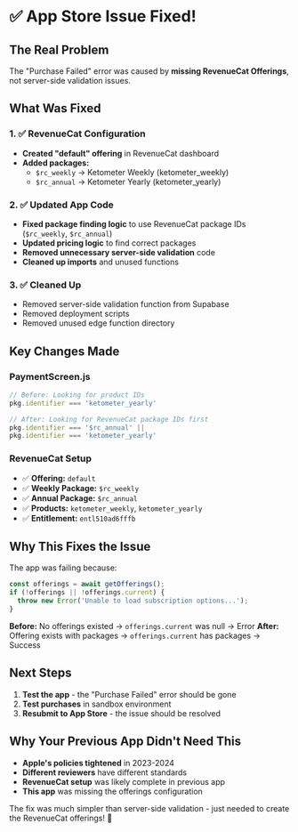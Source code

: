 
# ✅ App Store Issue Fixed!

## The Real Problem
The "Purchase Failed" error was caused by **missing RevenueCat Offerings**, not server-side validation issues.

## What Was Fixed

### 1. ✅ RevenueCat Configuration
- **Created "default" offering** in RevenueCat dashboard
- **Added packages:**
  - `$rc_weekly` → Ketometer Weekly (ketometer_weekly)
  - `$rc_annual` → Ketometer Yearly (ketometer_yearly)

### 2. ✅ Updated App Code
- **Fixed package finding logic** to use RevenueCat package IDs (`$rc_weekly`, `$rc_annual`)
- **Updated pricing logic** to find correct packages
- **Removed unnecessary server-side validation** code
- **Cleaned up imports** and unused functions

### 3. ✅ Cleaned Up
- Removed server-side validation function from Supabase
- Removed deployment scripts
- Removed unused edge function directory

## Key Changes Made

### PaymentScreen.js
```javascript
// Before: Looking for product IDs
pkg.identifier === 'ketometer_yearly'

// After: Looking for RevenueCat package IDs first
pkg.identifier === '$rc_annual' ||
pkg.identifier === 'ketometer_yearly'
```

### RevenueCat Setup
- ✅ **Offering:** `default` 
- ✅ **Weekly Package:** `$rc_weekly`
- ✅ **Annual Package:** `$rc_annual`
- ✅ **Products:** `ketometer_weekly`, `ketometer_yearly`
- ✅ **Entitlement:** `entl510ad6fffb`

## Why This Fixes the Issue

The app was failing because:
```javascript
const offerings = await getOfferings();
if (!offerings || !offerings.current) {
  throw new Error('Unable to load subscription options...');
}
```

**Before:** No offerings existed → `offerings.current` was null → Error
**After:** Offering exists with packages → `offerings.current` has packages → Success

## Next Steps

1. **Test the app** - the "Purchase Failed" error should be gone
2. **Test purchases** in sandbox environment
3. **Resubmit to App Store** - the issue should be resolved

## Why Your Previous App Didn't Need This

- **Apple's policies tightened** in 2023-2024
- **Different reviewers** have different standards
- **RevenueCat setup** was likely complete in previous app
- **This app** was missing the offerings configuration

The fix was much simpler than server-side validation - just needed to create the RevenueCat offerings! 🎉
